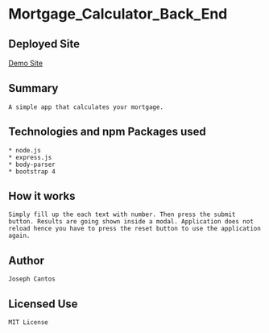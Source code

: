 # Mortgage_Calculator_Back_End

## Deployed Site
 
   [Demo Site](https://mortgage-calculator-backend.herokuapp.com/)

## Summary 

    A simple app that calculates your mortgage.

## Technologies and npm Packages used
    * node.js
    * express.js
    * body-parser
    * bootstrap 4

## How it works
    
    Simply fill up the each text with number. Then press the submit button. Results are going shown inside a modal. Application does not reload hence you have to press the reset button to use the application again.

## Author 

    Joseph Cantos

## Licensed Use
    MIT License